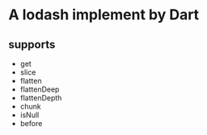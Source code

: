 # A lodash implement by Dart

## supports

+ get
+ slice
+ flatten
+ flattenDeep
+ flattenDepth
+ chunk
+ isNull
+ before